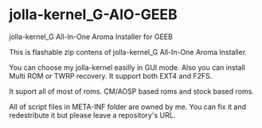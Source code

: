 jolla-kernel_G-AIO-GEEB
====================

jolla-kernel_G All-In-One Aroma Installer for GEEB


This is flashable zip contens of jolla-kernel_G All-In-One Aroma Installer.

You can choose my jolla-kernel easilly in GUI mode.
Also you can install Multi ROM or TWRP recovery.
It support both EXT4 and F2FS.

It suport all of most of roms.
CM/AOSP based roms and stock based roms.

All of script files in META-INF folder are owned by me.
You can fix it and redestribute it but please leave a repository's URL.
